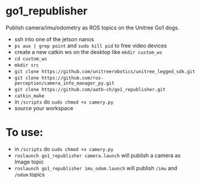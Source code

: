 # go1_republisher
Publish camera/imu/odometry as ROS topics on the Unitree Go1 dogs.

- ssh into one of the jetson nanos
- `ps aux | grep point` and `sudo kill pid` to free video devices
- create a new catkin ws on the desktop like `mkdir custom_ws`
- `cd custom_ws`
- `mkdir src`
- `git clone https://github.com/unitreerobotics/unitree_legged_sdk.git`
- `git clone https://github.com/ros-perception/camera_info_manager_py.git`
- `git clone https://github.com/aatb-ch/go1_republisher.git`
- `catkin_make`
- in `/scripts` do `sudo chmod +x camery.py`
- source your workspace 

# To use:

- in `/scripts` do `sudo chmod +x camery.py`
- `roslaunch go1_republisher camera.launch` will publish a camera as Image topic
- `roslaunch go1_republisher imu_odom.launch` will publish `/imu` and `/odom` topics
